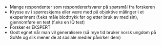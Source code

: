 - Mange respondenter som responderer/svarer på spørsmål fra forskeren
- Krysse av i spørreskjema eller være med på objektive målinger i et eksperiment (f.eks måle blodtrykk før og etter bruk av medisin), gjennomføre en test (f.eks en IQ test)
- Forsker er EKSPERT
- Godt egnet når man vil generalisere (så mye tid bruker norsk ungdom på SoMe og slik mener de at sosiale medier påvirker dem)
